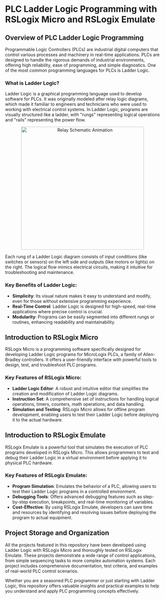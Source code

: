 # PLC Ladder Logic Programming with RSLogix Micro and RSLogix Emulate

## Overview of PLC Ladder Logic Programming

Programmable Logic Controllers (PLCs) are industrial digital computers that control various processes and machinery in real-time applications. PLCs are designed to handle the rigorous demands of industrial environments, offering high reliability, ease of programming, and simple diagnostics. One of the most common programming languages for PLCs is Ladder Logic.

### What is Ladder Logic?

Ladder Logic is a graphical programming language used to develop software for PLCs. It was originally modeled after relay logic diagrams, which made it familiar to engineers and technicians who were used to working with electrical control systems. In Ladder Logic, programs are visually structured like a ladder, with "rungs" representing logical operations and "rails" representing the power flow.

<div align="center">
  <img src="https://instrumentationtools.com/wp-content/uploads/2017/07/instrumentationtools.com_relay-schematic-animation-1.gif" alt="Relay Schematic Animation" width="400"/>
</div>

Each rung of a Ladder Logic diagram consists of input conditions (like switches or sensors) on the left side and outputs (like motors or lights) on the right. The logical flow mimics electrical circuits, making it intuitive for troubleshooting and maintenance.

### Key Benefits of Ladder Logic:

- **Simplicity**: Its visual nature makes it easy to understand and modify, even for those without extensive programming experience.
- **Real-Time Control**: Ladder Logic is designed for high-speed, real-time applications where precise control is crucial.
- **Modularity**: Programs can be easily segmented into different rungs or routines, enhancing readability and maintainability.

## Introduction to RSLogix Micro

RSLogix Micro is a programming software specifically designed for developing Ladder Logic programs for MicroLogix PLCs, a family of Allen-Bradley controllers. It offers a user-friendly interface with powerful tools to design, test, and troubleshoot PLC programs.

### Key Features of RSLogix Micro:

- **Ladder Logic Editor**: A robust and intuitive editor that simplifies the creation and modification of Ladder Logic diagrams.
- **Instruction Set**: A comprehensive set of instructions for handling logical operations, timers, counters, math operations, and data handling.
- **Simulation and Testing**: RSLogix Micro allows for offline program development, enabling users to test their Ladder Logic before deploying it to the actual hardware.

## Introduction to RSLogix Emulate

RSLogix Emulate is a powerful tool that simulates the execution of PLC programs developed in RSLogix Micro. This allows programmers to test and debug their Ladder Logic in a virtual environment before applying it to physical PLC hardware.

### Key Features of RSLogix Emulate:

- **Program Simulation**: Emulates the behavior of a PLC, allowing users to test their Ladder Logic programs in a controlled environment.
- **Debugging Tools**: Offers advanced debugging features such as step-by-step execution, breakpoints, and real-time monitoring of variables.
- **Cost-Effective**: By using RSLogix Emulate, developers can save time and resources by identifying and resolving issues before deploying the program to actual equipment.

## Project Storage and Organization

All the projects featured in this repository have been developed using Ladder Logic with RSLogix Micro and thoroughly tested on RSLogix Emulate. These projects demonstrate a wide range of control applications, from simple sequencing tasks to more complex automation systems. Each project includes comprehensive documentation, test criteria, and examples of real-world PLC control scenarios.

Whether you are a seasoned PLC programmer or just starting with Ladder Logic, this repository offers valuable insights and practical examples to help you understand and apply PLC programming concepts effectively.
